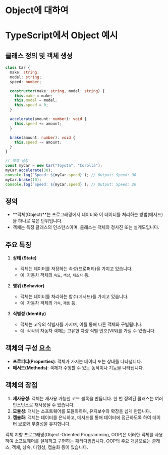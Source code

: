 # Object에 대하여

# TypeScript에서 Object 예시

## 클래스 정의 및 객체 생성

```typescript
class Car {
  make: string;
  model: string;
  speed: number;

  constructor(make: string, model: string) {
    this.make = make;
    this.model = model;
    this.speed = 0;
  }

  accelerate(amount: number): void {
    this.speed += amount;
  }

  brake(amount: number): void {
    this.speed -= amount;
  }
}

// 객체 생성
const myCar = new Car("Toyota", "Corolla");
myCar.accelerate(30);
console.log(`Speed: ${myCar.speed}`); // Output: Speed: 30
myCar.brake(10);
console.log(`Speed: ${myCar.speed}`); // Output: Speed: 20
```

## 정의

- **객체(Object)**는 프로그래밍에서 데이터와 이 데이터를 처리하는 방법(메서드)을 하나로 묶은 단위입니다.
- 객체는 특정 클래스의 인스턴스이며, 클래스는 객체의 청사진 또는 설계도입니다.

## 주요 특징

1. **상태 (State)**

   - 객체는 데이터를 저장하는 속성(프로퍼티)을 가지고 있습니다.
   - 예: 자동차 객체의 `속도`, `색상`, `제조사` 등.

2. **행위 (Behavior)**

   - 객체는 데이터를 처리하는 함수(메서드)를 가지고 있습니다.
   - 예: 자동차 객체의 `가속`, `제동` 등.

3. **식별성 (Identity)**
   - 객체는 고유의 식별자를 가지며, 이를 통해 다른 객체와 구별됩니다.
   - 예: 각각의 자동차 객체는 고유한 차량 식별 번호(VIN)를 가질 수 있습니다.

## 객체의 구성 요소

- **프로퍼티(Properties)**: 객체가 가지는 데이터 또는 상태를 나타냅니다.
- **메서드(Methods)**: 객체가 수행할 수 있는 동작이나 기능을 나타냅니다.

## 객체의 장점

1. **재사용성**: 객체는 재사용 가능한 코드 블록을 만듭니다. 한 번 정의된 클래스는 여러 인스턴스로 재사용될 수 있습니다.
2. **모듈성**: 객체는 소프트웨어를 모듈화하여, 유지보수와 확장을 쉽게 만듭니다.
3. **캡슐화**: 객체는 데이터를 은닉하고, 메서드를 통해 데이터에 접근하도록 하여 데이터 보호와 무결성을 유지합니다.

객체 지향 프로그래밍(Object-Oriented Programming, OOP)은 이러한 객체를 사용하여 소프트웨어를 설계하고 구현하는 패러다임입니다. OOP의 주요 개념으로는 클래스, 객체, 상속, 다형성, 캡슐화 등이 있습니다.
